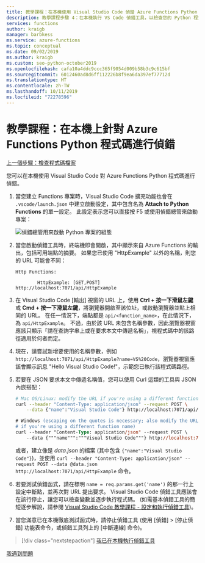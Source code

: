 ```yaml
---
title: 教學課程：在本機使用 Visual Studio Code 偵錯 Azure Functions Python 程式碼
description: 教學課程步驟 4：在本機執行 VS Code 偵錯工具，以檢查您的 Python 程式碼。
services: functions
author: kraigb
manager: barbkess
ms.service: azure-functions
ms.topic: conceptual
ms.date: 09/02/2019
ms.author: kraigb
ms.custom: seo-python-october2019
ms.openlocfilehash: cafa10a4ddc9ccc365f9054d009b58b3c9c615bf
ms.sourcegitcommit: 6012460ad8d6ff112226b8f9ea6da397ef77712d
ms.translationtype: HT
ms.contentlocale: zh-TW
ms.lasthandoff: 10/11/2019
ms.locfileid: "72278596"
---
```

# <a name="tutorial-debug-the-azure-functions-python-code-locally"></a>教學課程：在本機上針對 Azure Functions Python 程式碼進行偵錯

[上一個步驟：檢查程式碼檔案](tutorial-vs-code-serverless-python-03.md)

您可以在本機使用 Visual Studio Code 對 Azure Functions Python 程式碼進行偵錯。

1. 當您建立 Functions 專案時，Visual Studio Code 擴充功能也會在 `.vscode/launch.json` 中建立啟動設定，其中包含名為 **Attach to Python Functions** 的單一設定。 此設定表示您可以直接按 F5 或使用偵錯總管來啟動專案：

    ![偵錯總管用來啟動 Python 專案的組態](media/tutorial-vs-code-serverless-python/configuration-to-start-a-python-project-for-debugging.png)

1. 當您啟動偵錯工具時，終端機即會開啟，其中顯示來自 Azure Functions 的輸出，包括可用端點的摘要。 如果您已使用 "HttpExample" 以外的名稱，則您的 URL 可能會不同：

    ```output
    Http Functions:

            HttpExample: [GET,POST] http://localhost:7071/api/HttpExample
    ```

1. 在 Visual Studio Code [輸出]  視窗的 URL 上，使用 **Ctrl + 按一下滑鼠左鍵** 或 **Cmd + 按一下滑鼠左鍵**，將瀏覽器開啟至該位址，或啟動瀏覽器並貼上相同的 URL。 在任一情況下，端點都是 `api/<function_name>`，在此情況下，為 `api/HttpExample`。 不過，由於該 URL 未包含名稱參數，因此瀏覽器視窗應該只顯示「請在查詢字串上或在要求本文中傳遞名稱」，視程式碼中的該路徑適用於何者而定。

1. 現在，請嘗試新增要使用的名稱參數，例如 `http://localhost:7071/api/HttpExample?name=VS%20Code`，瀏覽器視窗應該會顯示訊息 "Hello Visual Studio Code!"，示範您已執行該程式碼路徑。

1. 若要在 JSON 要求本文中傳遞名稱值，您可以使用 Curl 這類的工具與 JSON 內嵌搭配：

    ```bash
    # Mac OS/Linux: modify the URL if you're using a different function name
    curl --header "Content-Type: application/json" --request POST \
        --data {"name":"Visual Studio Code"} http://localhost:7071/api/HttpExample
    ```

    ```ps
    # Windows (escaping on the quotes is necessary; also modify the URL
    # if you're using a different function name)
    curl --header "Content-Type: application/json" --request POST \
        --data {"""name""":"""Visual Studio Code"""} http://localhost:7071/api/HttpExample
    ```

    或者，建立像是 *data.json* 的檔案 (其中包含 `{"name":"Visual Studio Code"}`)，並使用 `curl --header "Content-Type: application/json" --request POST --data @data.json http://localhost:7071/api/HttpExample` 命令。

1. 若要測試偵錯函式，請在標明 `name = req.params.get('name')` 的那一行上設定中斷點，並再次對 URL 提出要求。 Visual Studio Code 偵錯工具應該會在該行停止，讓您可以檢查變數並逐步執行程式碼。 (如需基本偵錯工具的簡短逐步解說，請參閱 [Visual Studio Code 教學課程 - 設定和執行偵錯工具](https://code.visualstudio.com/docs/python/python-tutorial#configure-and-run-the-debugger))。

1. 當您滿意已在本機徹底測試函式時，請停止偵錯工具 (使用 [偵錯]   > [停止偵錯]  功能表命令，或偵錯工具列上的 [中斷連線]  命令)。

> [!div class="nextstepaction"]
> [我已在本機執行偵錯工具](tutorial-vs-code-serverless-python-05.md)

[我遇到問題](https://www.research.net/r/PWZWZ52?tutorial=vscode-functions-python&step=04-test-debug)

